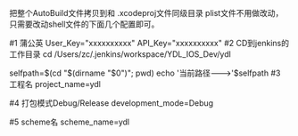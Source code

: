 把整个AutoBuild文件拷贝到和 .xcodeproj文件同级目录
plist文件不用做改动，只需要改动shell文件的下面几个配置即可。

#1 蒲公英
User_Key="xxxxxxxxxx"
API_Key="xxxxxxxxxx"
#2 CD到jenkins的工作目录
cd /Users/zc/.jenkins/workspace/YDL_IOS_Dev/ydl

selfpath=$(cd "$(dirname "$0")"; pwd)
echo '当前路径--->'$selfpath
#3 工程名
project_name=ydl

#4 打包模式Debug/Release
development_mode=Debug

#5 scheme名
scheme_name=ydl
